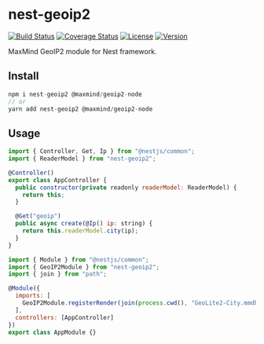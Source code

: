 # nest-geoip2

[![Build Status](https://img.shields.io/github/workflow/status/xudongdev/nest-geoip2/Node.js%20CI)](https://github.com/xudongdev/nest-geoip2/actions?query=workflow%3A%22Node.js+CI%22)
[![Coverage Status](https://img.shields.io/codecov/c/github/xudongdev/nest-geoip2)](https://codecov.io/github/xudongdev/nest-geoip2)
[![License](https://img.shields.io/npm/l/nest-geoip2)](https://www.npmjs.com/package/nest-geoip2)
[![Version](https://img.shields.io/npm/v/nest-geoip2)](https://www.npmjs.com/package/nest-geoip2)

MaxMind GeoIP2 module for Nest framework.

## Install

```javascript
npm i nest-geoip2 @maxmind/geoip2-node
// or
yarn add nest-geoip2 @maxmind/geoip2-node
```

## Usage

```javascript
import { Controller, Get, Ip } from "@nestjs/common";
import { ReaderModel } from "nest-geoip2";

@Controller()
export class AppController {
  public constructor(private readonly readerModel: ReaderModel) {
    return this;
  }

  @Get("geoip")
  public async create(@Ip() ip: string) {
    return this.readerModel.city(ip);
  }
}
```

```javascript
import { Module } from "@nestjs/common";
import { GeoIP2Module } from "nest-geoip2";
import { join } from "path";

@Module({
  imports: [
    GeoIP2Module.registerRender(join(process.cwd(), "GeoLite2-City.mmdb"))
  ],
  controllers: [AppController]
})
export class AppModule {}
```
